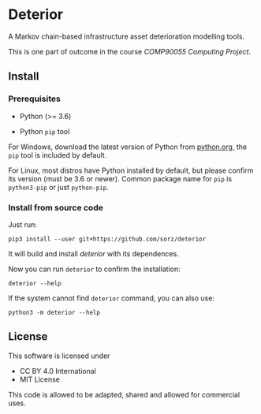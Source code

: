 # Deterior
A Markov chain-based infrastructure asset deterioration modelling tools.

This is one part of outcome in the course _COMP90055 Computing Project_.

## Install

### Prerequisites

- Python (>= 3.6)
  
- Python `pip` tool

For Windows, download the latest version of Python from
[python.org](https://www.python.org/downloads/),
the `pip` tool is included by default.

For Linux, most distros have Python installed by default, but please
confirm its version (must be 3.6 or newer).
Common package name for `pip` is `python3-pip` or just `python-pip`.

### Install from source code
Just run:
```
pip3 install --user git+https://github.com/sorz/deterior
```
It will build and install _deterior_ with its dependences.

Now you can run `deterior` to confirm the installation:
```
deterior --help
```
If the system cannot find `deterior` command, you can also use:
```
python3 -m deterior --help
```


## License
This software is licensed under

- CC BY 4.0 International 
- MIT License

This code is allowed to be adapted, shared and allowed for commercial uses.
